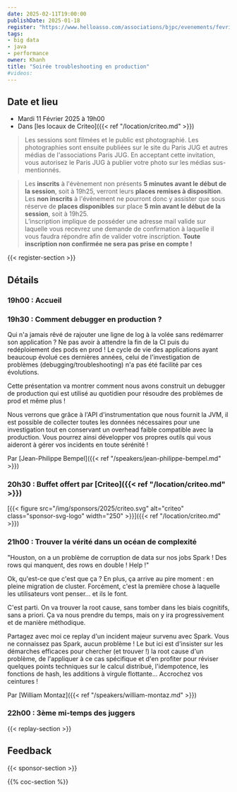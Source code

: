 ```yaml
---
date: 2025-02-11T19:00:00
publishDate: 2025-01-18
register: "https://www.helloasso.com/associations/bjpc/evenements/fevrier-2025"
tags:
- big data
- java
- performance
owner: Khanh
title: "Soirée troubleshooting en production"
#videos:
---
```


## Date et lieu

* Mardi 11 Février 2025 à 19h00
* Dans [les locaux de Criteo]({{< ref "/location/criteo.md" >}})

> Les sessions sont filmées et le public est photographié.
Les photographies sont ensuite publiées sur le site du Paris JUG et autres médias de l'associations Paris JUG.
En acceptant cette invitation, vous autorisez le Paris JUG à publier votre photo sur les médias sus-mentionnés.

> Les **inscrits** à l'évènement non présents **5 minutes avant le début de la session**, soit à 19h25, verront leurs **places remises à disposition**.  
Les **non inscrits** à l'évènement ne pourront donc y assister que sous réserve de **places disponibles** sur place **5 min avant le début de la session**, soit à 19h25.  
L’inscription implique de posséder une adresse mail valide sur laquelle vous recevrez une demande de confirmation à laquelle il vous faudra répondre afin de valider votre inscription.
**Toute inscription non confirmée ne sera pas prise en compte !**

{{< register-section >}}

## Détails

### 19h00 : Accueil

### 19h30 : Comment debugger en production ?

Qui n'a jamais rêvé de rajouter une ligne de log à la volée sans redémarrer son application ?
Ne pas avoir à attendre la fin de la CI puis du redéploiement des pods en prod !
Le cycle de vie des applications ayant beaucoup évolué ces dernières années, celui de l'investigation de problèmes (debugging/troubleshooting) n'a pas été facilité par ces évolutions.

Cette présentation va montrer comment nous avons construit un debugger de production qui est utilisé au quotidien pour résoudre des problèmes de prod et même plus !

Nous verrons que grâce à l'API d'instrumentation que nous fournit la JVM, il est possible de collecter toutes les données nécessaires pour une investigation tout en conservant un overhead faible compatible avec la production.
Vous pourrez ainsi développer vos propres outils qui vous aideront à gérer vos incidents en toute sérénité !

Par [Jean-Philippe Bempel]({{< ref "/speakers/jean-philippe-bempel.md" >}})

### 20h30 : Buffet offert par [Criteo]({{< ref "/location/criteo.md" >}})

[{{< figure src="/img/sponsors/2025/criteo.svg" alt="criteo" class="sponsor-svg-logo" width="250" >}}]({{< ref "/location/criteo.md" >}}) 

### 21h00 : Trouver la vérité dans un océan de complexité

"Houston, on a un problème de corruption de data sur nos jobs Spark ! Des rows qui manquent, des rows en double ! Help !"

Ok, qu'est-ce que c'est que ça ?
En plus, ça arrive au pire moment : en pleine migration de cluster.
Forcément, c'est la première chose à laquelle les utilisateurs vont penser... et ils le font.

C'est parti.
On va trouver la root cause, sans tomber dans les biais cognitifs, sans a priori.
Ça va nous prendre du temps, mais on y ira progressivement et de manière méthodique.

Partagez avec moi ce replay d'un incident majeur survenu avec Spark.
Vous ne connaissez pas Spark, aucun problème !
Le but ici est d'insister sur les démarches efficaces pour chercher (et trouver !) la root cause d'un problème, de l'appliquer à ce cas spécifique et d'en profiter pour réviser quelques points techniques sur le calcul distribué, l'idempotence, les fonctions de hash, les additions à virgule flottante... Accrochez vos ceintures !

Par [William Montaz]({{< ref "/speakers/william-montaz.md" >}})

### 22h00 : 3ème mi-temps des juggers

{{< replay-section >}}

## Feedback

{{< sponsor-section >}}

{{% coc-section %}}
